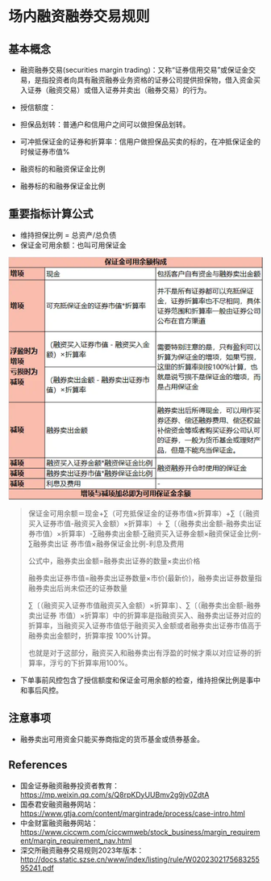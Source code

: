 # 场内融资融券交易规则

## 基本概念

* 融资融券交易(securities margin trading)：又称“证券信用交易”或保证金交易，是指投资者向具有融资融券业务资格的证券公司提供担保物，借入资金买入证券（融资交易）或借入证券并卖出（融券交易）的行为。

* 授信额度：
* 担保品划转：普通户和信用户之间可以做担保品划转。
* 可冲抵保证金的证券和折算率：信用户做担保品买卖的标的，在冲抵保证金的时候证券市值%
* 融资标的和融资保证金比例
* 融券标的和融券保证金比例

## 重要指标计算公式

* 维持担保比例 = 总资产/总负债
* 保证金可用余额：也叫可用保证金

![](../img/margin_trade.jpg) 

> 保证金可用余额＝现金+∑（可充抵保证金的证券市值×折算率）+∑〔（融资买入证券市值-融资买入金额）×折算率〕＋ ∑〔（融券卖出金额-融券卖出证券市值）×折算率〕-∑融券卖出金额-∑融资买入证券金额×融资保证金比例-∑融券卖出证 券市值×融券保证金比例-利息及费用 
>
> 
>
> 公式中，融券卖出金额=融券卖出证券的数量×卖出价格
>
> 融券卖出证券市值=融券卖出证券数量×市价(最新价)，融券卖出证券数量指融券卖出后尚未偿还的证券数量
>
> ∑〔（融资买入证券市值融资买入金额）×折算率〕、∑〔（融券卖出金额-融券卖出证券 市值）×折算率〕中的折算率是指融资买入、融券卖出证券对应的折算率，当融资买入证券市值低于融资买入金额或者融券卖出证券市值高于融券卖出金额时，折算率按 100%计算。
>
> 也就是对于这部分，融资买入和融券卖出有浮盈的时候才乘以对应证券的折算率，浮亏的下折算率用100%。

* 下单事前风控包含了授信额度和保证金可用余额的检查，维持担保比例是事中和事后风控。

## 注意事项

* 融券卖出可用资金只能买券商指定的货币基金或债券基金。

## References

* 国金证券融资融券投资者教育：https://mp.weixin.qq.com/s/Q8rpKDyUUBmv2g9jv0ZdtA
* 国泰君安融资融券网站：https://www.gtja.com/content/margintrade/process/case-intro.html
* 中金财富融资融券网站：https://www.ciccwm.com/ciccwmweb/stock_business/margin_requirement/margin_requirement_nav.html
* 深交所融资融券交易规则2023年版本：http://docs.static.szse.cn/www/index/listing/rule/W020230217568325595241.pdf